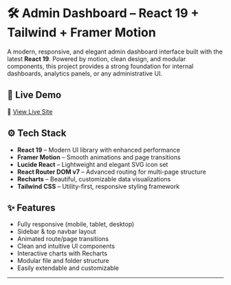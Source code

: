 # 🛠️ Admin Dashboard – React 19 + Tailwind + Framer Motion

A modern, responsive, and elegant admin dashboard interface built with the latest **React 19**. Powered by motion, clean design, and modular components, this project provides a strong foundation for internal dashboards, analytics panels, or any administrative UI.

## 🚀 Live Demo

🔗 [View Live Site](https://react-admin-dashboard-beige-tau.vercel.app)

## ⚙️ Tech Stack

- **React 19** – Modern UI library with enhanced performance
- **Framer Motion** – Smooth animations and page transitions
- **Lucide React** – Lightweight and elegant SVG icon set
- **React Router DOM v7** – Advanced routing for multi-page structure
- **Recharts** – Beautiful, customizable data visualizations
- **Tailwind CSS** – Utility-first, responsive styling framework

## ✨ Features

- Fully responsive (mobile, tablet, desktop)
- Sidebar & top navbar layout
- Animated route/page transitions
- Clean and intuitive UI components
- Interactive charts with Recharts
- Modular file and folder structure
- Easily extendable and customizable

---

